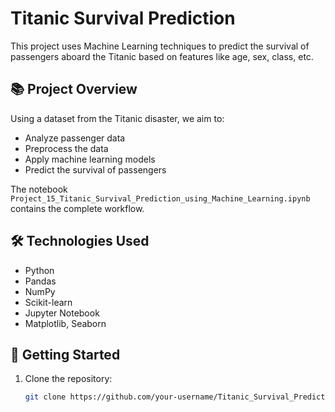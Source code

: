 # Titanic Survival Prediction

This project uses Machine Learning techniques to predict the survival of passengers aboard the Titanic based on features like age, sex, class, etc.

## 📚 Project Overview

Using a dataset from the Titanic disaster, we aim to:
- Analyze passenger data
- Preprocess the data
- Apply machine learning models
- Predict the survival of passengers

The notebook `Project_15_Titanic_Survival_Prediction_using_Machine_Learning.ipynb` contains the complete workflow.

## 🛠️ Technologies Used
- Python
- Pandas
- NumPy
- Scikit-learn
- Jupyter Notebook
- Matplotlib, Seaborn

## 🚀 Getting Started

1. Clone the repository:
   ```bash
   git clone https://github.com/your-username/Titanic_Survival_Prediction.git
